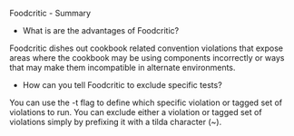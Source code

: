 Foodcritic - Summary

* What is are the advantages of Foodcritic?

Foodcritic dishes out cookbook related convention violations that expose areas where the cookbook may be using components incorrectly or ways that may make them incompatible in alternate environments.

* How can you tell Foodcritic to exclude specific tests?

You can use the -t flag to define which specific violation or tagged set of violations to run. You can exclude either a violation or tagged set of violations simply by prefixing it with a tilda character (~).
